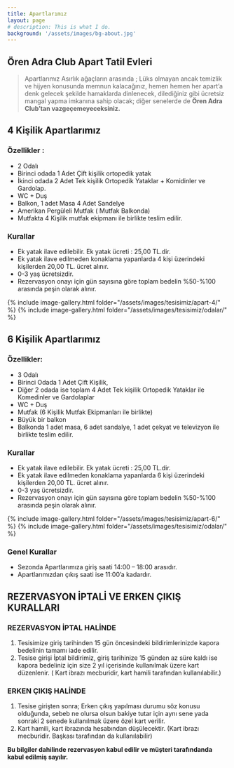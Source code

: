 ```yaml
---
title: Apartlarımız
layout: page
# description: This is what I do.
background: '/assets/images/bg-about.jpg'
---
```

## Ören Adra Club Apart Tatil Evleri

>Apartlarımız Asırlık ağaçların arasında ; Lüks olmayan ancak temizlik ve hijyen konusunda memnun kalacağınız, hemen hemen her apart’a denk gelecek şekilde hamaklarda dinlenecek, dilediğiniz gibi ücretsiz mangal yapma imkanına sahip olacak; diğer senelerde de **Ören Adra Club’tan vazgeçemeyeceksiniz.**

## 4 Kişilik Apartlarımız

### Özellikler :
- 2 Odalı
- Birinci odada 1 Adet Çift kişilik ortopedik yatak
- İkinci odada 2 Adet Tek kişilik Ortopedik Yataklar + Komidinler ve Gardolap.
- WC + Duş
- Balkon, 1 adet Masa 4 Adet Sandelye
- Amerikan Pergüleli Mutfak ( Mutfak Balkonda)
- Mutfakta 4 Kişilik mutfak ekipmanı ile birlikte teslim edilir.

### Kurallar
- Ek yatak ilave edilebilir. Ek yatak ücreti : 25,00 TL.dir.
- Ek yatak ilave edilmeden konaklama yapanlarda 4 kişi üzerindeki kişilerden 20,00 TL. ücret alınır. 
- 0-3 yaş ücretsizdir.
- Rezervasyon onayı için gün sayısına göre toplam bedelin %50-%100 arasında peşin olarak alınır.

{% include image-gallery.html folder="/assets/images/tesisimiz/apart-4/" %}
{% include image-gallery.html folder="/assets/images/tesisimiz/odalar/" %}

## 6 Kişilik Apartlarımız

### Özellikler:
- 3 Odalı
- Birinci Odada 1 Adet Çift Kişilik, 
- Diğer 2 odada ise toplam 4 Adet Tek kişilik Ortopedik Yataklar ile Komedinler ve Gardolaplar
- WC + Duş
- Mutfak (6 Kişilik Mutfak Ekipmanları ile birlikte)
- Büyük bir balkon
- Balkonda 1 adet masa, 6 adet sandalye, 1 adet çekyat ve televizyon ile birlikte teslim edilir.


### Kurallar
- Ek yatak ilave edilebilir. Ek yatak ücreti : 25,00 TL.dir.
- Ek yatak ilave edilmeden konaklama yapanlarda 6 kişi üzerindeki kişilerden 20,00 TL. ücret alınır. 
- 0-3 yaş ücretsizdir.
- Rezervasyon onayı için gün sayısına göre toplam bedelin %50-%100 arasında peşin olarak alınır.

{% include image-gallery.html folder="/assets/images/tesisimiz/apart-6/" %}
{% include image-gallery.html folder="/assets/images/tesisimiz/odalar/" %}

### Genel Kurallar
- Sezonda Apartlarımıza giriş saati 14:00 – 18:00 arasıdır.
- Apartlarımızdan çıkış saati ise 11:00’a kadardır.


## REZERVASYON İPTALİ VE ERKEN ÇIKIŞ KURALLARI

### REZERVASYON İPTAL HALİNDE
1. Tesisimize giriş tarihinden 15 gün öncesindeki bildirimlerinizde kapora bedelinin tamamı iade edilir.
2. Tesise girişi İptal bildirimiz, giriş tarihinize 15 günden az süre kaldı ise kapora bedeliniz için size 2 yıl içerisinde kullanılmak üzere kart düzenlenir. ( Kart ibrazı mecburidir, kart hamili tarafından kullanılabilir.)

### ERKEN ÇIKIŞ HALİNDE
1. Tesise girişten sonra; Erken çıkış yapılması durumu söz konusu olduğunda, sebeb ne olursa olsun bakiye tutar için aynı sene yada sonraki 2 senede kullanılmak üzere özel kart verilir. 
2. Kart hamili, kart ibrazında hesabından düşülecektir. (Kart ibrazı mecburidir. Başkası tarafından da kullanılabilir)

**Bu bilgiler dahilinde rezervasyon kabul edilir ve müşteri tarafındanda kabul edilmiş sayılır.**